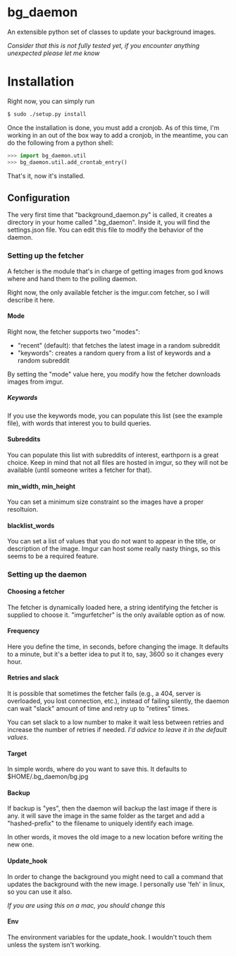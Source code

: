 # bg\_daemon
An extensible python set of classes to update your background images.

*Consider that this is not fully tested yet, if you encounter anything
unexpected please let me know*

# Installation

Right now, you can simply run

```Bash
$ sudo ./setup.py install
```

Once the installation is done, you must add a cronjob. As of this time, I'm
working in an out of the box way to add a cronjob, in the meantime, you can
do the following from a python shell:

```python
>>> import bg_daemon.util
>>> bg_daemon.util.add_crontab_entry()
```

That's it, now it's installed.


## Configuration

The very first time that "background\_daemon.py" is called, it creates a
directory in your home called ".bg\_daemon". Inside it, you will find the
settings.json file. You can edit this file to modify the behavior of the
daemon.

### Setting up the fetcher

A fetcher is the module that's in charge of getting images from god knows
where and hand them to the polling daemon.

Right now, the only available fetcher is the imgur.com fetcher, so I will
describe it here.

#### Mode

Right now, the fetcher supports two "modes":

* "recent" (default): that fetches the latest image in a random subreddit
* "keywords": creates a random query from a list of keywords and a random
  subreddit

By setting the "mode" value here, you modify how the fetcher downloads images
from imgur.

##### Keywords

If you use the keywords mode, you can populate this list (see the example file),
with words that interest you to build queries.

#### Subreddits

You can populate this list with subreddits of interest, earthporn is a great
choice. Keep in mind that not all files are hosted in imgur, so they will
not be available (until someone writes a fetcher for that).

#### min_width, min_height

You can set a minimum size constraint so the images have a proper resoltuion.

#### blacklist\_words

You can set a list of values that you do not want to appear in the title,
or description of the image. Imgur can host some really nasty things, so
this seems to be a required feature.


### Setting up the daemon

#### Choosing a fetcher

The fetcher is dynamically loaded here, a string identifying the fetcher is
supplied to choose it. "imgurfetcher" is the only available option as of now.

#### Frequency

Here you define the time, in seconds, before changing the image. It defaults to
a minute, but it's a better idea to put it to, say, 3600 so it changes every
hour.


#### Retries and slack

It is possible that sometimes the fetcher fails (e.g., a 404, server is
overloaded, you lost connection, etc.), instead of failing silently, the
daemon can wait "slack" amount of time and retry up to "retires" times.

You can set slack to a low number to make it wait less between retries and
increase the number of retries if needed. *I'd advice to leave it in the
default values*.

#### Target

In simple words, where do you want to save this. It defaults to $HOME/.bg\_daemon/bg.jpg

#### Backup

If backup is "yes", then the daemon will backup the last image if there is any.
it will save the image in the same folder as the target and add a
"hashed-prefix" to the filename to uniquely identify each image.

In other words, it moves the old image to a new location before writing the new
one.

#### Update\_hook

In order to change the background you might need to call a command that updates
the background with the new image. I personally use 'feh' in linux, so you
can use it also.

*If you are using this on a mac, you should change this*

#### Env

The environment variables for the update\_hook. I wouldn't touch them unless
the system isn't working.




